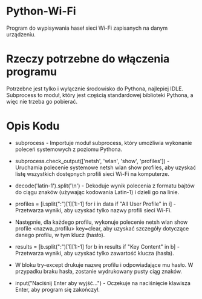 # Python-Wi-Fi

Program do wypisywania haseł sieci Wi-Fi zapisanych na danym urządzeniu.


# Rzeczy potrzebne do włączenia programu

Potrzebne jest tylko i wyłącznie środowisko do Pythona, najlepiej IDLE. Subprocess to moduł, który jest częścią standardowej biblioteki Pythona, a więc nie trzeba go pobierać.


# Opis Kodu

- subprocess - Importuje moduł subprocess, który umożliwia wykonanie poleceń systemowych z poziomu Pythona.
  
- subprocess.check_output(['netsh', 'wlan', 'show', 'profiles']) - Uruchamia polecenie systemowe netsh wlan show profiles, aby uzyskać listę wszystkich dostępnych profili sieci Wi-Fi na komputerze.
  
- decode('latin-1').split('\n') - Dekoduje wynik polecenia z formatu bajtów do ciągu znaków (używając kodowania Latin-1) i dzieli go na linie.
  
- profiles = [i.split(":")[1][1:-1] for i in data if "All User Profile" in i] - Przetwarza wyniki, aby uzyskać tylko nazwy profili sieci Wi-Fi.
  
- Następnie, dla każdego profilu, wykonuje polecenie netsh wlan show profile <nazwa_profilu> key=clear, aby uzyskać szczegóły dotyczące danego profilu, w tym klucz (hasło).
  
- results = [b.split(":")[1][1:-1] for b in results if "Key Content" in b] - Przetwarza wyniki, aby uzyskać tylko zawartość klucza (hasła).
  
- W bloku try-except drukuje nazwę profilu i odpowiadające mu hasło. W przypadku braku hasła, zostanie wydrukowany pusty ciąg znaków.
  
- input("Naciśnij Enter aby wyjść...") - Oczekuje na naciśnięcie klawisza Enter, aby program się zakończył.
